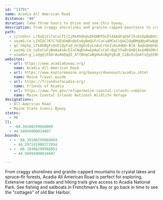 ```yaml
---
id: "13791"
name: Acadia All American Road
distance: "40"
duration: Take three hours to drive and see this byway.
description: From craggy shorelines and granite-capped mountains to crystal lakes and spruce–fir forests, Acadia All American Road is perfect for exploring. Extensive carriage roads and hiking trails give access to Acadia National Park. See fishing and sailboats in Frenchman's Bay or go back in time to see the "cottages" of old Bar Harbor.
path:
  - cjtnGhsl`LrRaQ|ViTxCsCfI{IjMsKh@k@vDkDNMfDcDlAkAdFqEbF}ExDsDpBmBdCaC`E{D`E{DvCqCl@k@tGkGxFcGlCgC`EyDxBeBj@_@h@Uj@Qh@Kh@Ej@Ad@@`ALj@N`Cz@fFjBdFhB`A\jAd@fBb@dAJh@?x@G^GbA_@f@UvEaDnDcCfFiCvDkBpE}B`FkCb@St@]f@SjAe@pDs@dFo@vEm@dFc@fFc@fFc@rBQPAbAGdF[RAvAGf@@lAFfCp@|At@rDtBbC~ApEtDdFbF`AbAhE`F|ClChF~DfF~DXTpAr@v@P|AJxAEfFIbFK~E`AD@dCXhDLvEJxCTdFNV@p@Ep@I~@YnBc@fC}@hEgAjAMnR{AxOoExB}@pZyJnBu@dCs@fCs@bDiA|By@v@uAt@iCjCqMjB_L|@uHD]|@_JBm@r@qHZkEBwCI}C?MKgBUcD@uDAoD@oBPoDN_Cl@{ETkCBeCCqBsBgS{@qIo@oFS}A[wCo@uCi@wBcBqCkEaGQWcDgEeByCgA{BqA_DkBiEu@mBu@cAaAiAeAu@oBgBa@QyCqBmCaB}B}AcFmDiAy@kC_Bw@c@iFwDiA_BmAuBo@yAgB{EaDcKiC}L]yDQkCQcFGkHReG`AkJnAaHtA}FxE{L^}@`BqEpCwGn@yB`@gCj@yEP}Ah@cDv@_FJm@tBuMh@eE`B_Kh@_En@cGPgCHiCBgCG}Fk@{IsB}Oo@cFq@eFe@wD_AaGe@uJIyHhA_[j@uLJqEp@qQ|@iSN_Dj@oEt@eDbAyCn@oC`A{CVg@\e@v@q@jAq@tBy@zCq@jAItDH`A?rBHNAV@l@?zQI|Ge@|AJrIfClCb@xDZbDWlCk@dAOfAUl@IfASf@Ud@[f@[VUXe@Nw@TeB|@sIb@iBhAeD
  - uazmG~{m_LIHIDC?K?C?UEUGmBc@oEs@yBe@iFcCuCuAMCeCc@aG}@qBMg@@yAUwBgB_A_BaAaDa@iCmBqG_BcByAu@mD@}Af@iAbAuAdBsB|E}AbCi@`@eBr@mADsAMyAm@wE_DoCeAcCAsE[cCs@sAUmDh@sBpCsCxFmEnHgE~FaBfBcCpByK|FaGdE_IlDsBzBw@hCyAnNU~AgEvJyCnPsDg@
  - q{`nGphp_LTkAbBgFz@oD|@yFx@_Hr@gDvEyLnAuCrGoIvAsAd@U~B}A`Aw@n@m@xDqC|Bm@hDuBdEwCrB{A`AyA`A{BjFwIvCyDhBoBnAkB|GmOlBiE|B_GbAyAhEaDxCsCvBaBbCsAfCwBz@aCt@yEb@oDn@kBj@s@|AkAjFmBlCm@NkC?mAYqCY}Jc@mDcAmFyAsJy@uG?ClNmBnAWbAW\OfAMlD}@dEw@p@MfCq@lCYrBa@rEwDhB_CdEaEtDaBnCgAtAo@hBaAdAm@hEcBxCaAzBW|@BbALj@JxBd@DBjB`@jCn@j@Dh@A|@IRC~Cc@vAMvAAnAFvAZfAf@tAfAhCtCbAzAbBnDhBzEzAzCzEbG
  - uazmG~{m_LoEoCuFyBmAaAsAcEIuCNgDnAwGpAwCxCeF~BgCtFwBrGmB|As@dBkDNcB_@yCs@kB_CaAwBF{C|@yANwAM_By@y@_AsAiFCeB\yBhByC~A_BzDyBnF_E|CaDlEoK|AmCnAyC^_Lr@cE~CgIp@aAP_AZi@vBgFj@eAfAaAbA[dAKdCCvBSpGuBhCDvBb@hCbAnBL~AMhA_@t@W
  - eiwmGn~g_Lz@g@|EkDrAoAb@q@Z_AT{BUqCwBgHoAsBgFgEuB_CiBcDc@aAYs@y@}BUm@Go@Cg@?q@Fm@Jq@Hi@Xq@zA}A\o@bAkC|ByGbAuAlAkAdBeAjB[zAErF~@bA?z@KvDaAfEw@lESdEDpDVpD@lGaA~BKvCDnBI|ASfDu@lIqE`KoBbDeAxB_AzJgHbD_ArAMnARxSzI`EZpJJrFMvCLhEAvDk@hA?dEfE`BjAbDp@`H`@|D~AvFbGpK~Ct@b@dIhJn@Pj@@jBu@ZUt@UrDCpAEpAS`Ad@pAdBv@d@d@RlAD^Mh@i@fDmHt@a@xBDd@aAV}@t@JlA~@~Cx@xAPtAe@`Bt@tArAlArCPR\bBMfBe@fAe@p@YFq@?qCKgDb@cELe@Rc@d@sCfFsBpAiDd@sA^{@f@oK~DsCrAs@t@o@^cAvAYfBElAL~Bt@rCt@x@rAr@n@PfBFtAA|De@xEeB`G_@|@?xAVvD`AjAHr@OhC?|BNrCfAfItFlCvAhFtAr@H|CUtAJr@RbA~Bh@~F~AzHt@jBfAhAbBr@~BNlAl@~@tA`@vBFlAc@lIBfC^dB`AlAfCxBXd@Nr@HdA?fBeA`Cs@v@_@l@cCdBeNnFgEb@aGDmAKuALeAX}Av@kB~B{DvHoAjAoDfAiL`JyBdA}EjAiE`C_H`GiElA}An@cFhDm@j@aApAm@lBU|BTjCbAdCrAhC~@xCT|C?zALpB^`B`@x@fA~AdBl@vJvBpA`@lAxAZ~@TR^x@VjBVbGGrLwAlMiAbHoB`Jy@xB_ClEiItHaL~IcAl@oElDcCjAwAK{@g@Yw@Ky@Cu@^kHSsCuAaDy@e@iB[qIHgEXoAj@aDdCyCfAea@vBgCf@yE`CsAXkBAaGeAkCMuB]}DmAgDU{BCaER_AKoIuCkAScTwAmDoAY}@cBaMk@YmJBwDu@y@eAm@iAc@iBRwAj@oBbEcGZ_AN_ACq@GUW]QMi@Us@Js@`@qAZwAEg@GY?iF@w@?uAXgBBmF[G?aCDgFtAYHyBHgB[wCy@sA?kA\_F|@yAJiFKoACcBKcBa@_DcBkEyAwAe@{BkAiBeBaAcASWu@kAkJuOoCgCcEeBmJaCcDYoAW
websites:
  - url: https://www.acadiabyway.org/
    name: Acadia All-American Road
  - url: https://www.exploremaine.org/byways/downeast/acadia.shtml
    name: Maine Travel Guide
  - url: https://friendsofacadia.org/
    name: Friends of Acadia
  - url: https://www.fws.gov/refuge/maine-coastal-islands-complex
    name: Maine Coastal Islands National Wildlife Refuge
designations:
  - All-American Road
  - Maine State Scenic Byway
states:
  - ME
ll:
  - -68.39108299968069
  - 44.50994900034607
bounds:
  - - -68.39108299968069
    - 44.297241000171994
  - - -68.18308299988053
    - 44.50994900034607

---
```


From craggy shorelines and granite-capped mountains to crystal lakes and spruce–fir forests, Acadia All American Road is perfect for exploring. Extensive carriage roads and hiking trails give access to Acadia National Park. See fishing and sailboats in Frenchman's Bay or go back in time to see the "cottages" of old Bar Harbor.

